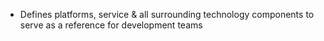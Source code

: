 - Defines platforms, service & all surrounding technology components to serve as a reference for development teams
